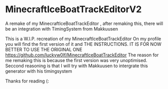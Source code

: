 # MinecraftIceBoatTrackEditorV2
A remake of my MinecraftIceBoatTrackEditor , after remaking this, there will be an integration with TimingSystem from Makkuusen

This is a W.I.P. recreation of my MinecraftIceBoatTrackEditor
On my profile you will find the first version of it and THE INSTRUCTIONS.
IT IS FOR NOW BETTER TO USE THE ORIGINAL ONE https://github.com/luckyw0lf/MinecraftIceBoatTrackEditor
The reason for me remaking this is because the first version was very unoptimised.
Seccond reasoning is that I will try with Makkuusen to intergrate this generator with his timingsystem

Thanks for reading (:
